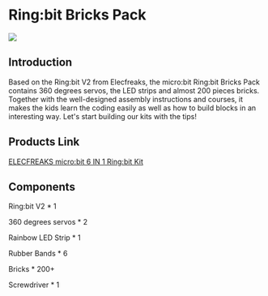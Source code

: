 # Ring:bit Bricks Pack

![](./images/ringbit_bricks_pack_01.jpg)

## Introduction


Based on the Ring:bit V2 from Elecfreaks, the micro:bit Ring:bit Bricks Pack contains 360 degrees servos, the LED strips and almost 200 pieces bricks. Together with the well-designed assembly instructions and courses, it makes the kids learn the coding easily as well as how to build blocks in an interesting way. Let's start building our kits with the tips!

## Products Link

[ELECFREAKS micro:bit 6 IN 1 Ring:bit Kit](https://shop.elecfreaks.com/products/elecfreaks-micro-bit-6-in-1-ring-bit-kit-without-micro-bit-board?_pos=5&_sid=66ba68dec&_ss=r)


## Components


Ring:bit V2 * 1

360 degrees servos * 2

Rainbow LED Strip * 1

Rubber Bands * 6

Bricks * 200+

Screwdriver * 1

